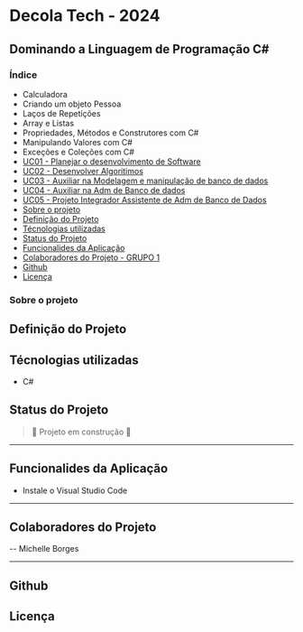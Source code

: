 # Decola Tech - 2024


## Dominando a Linguagem de Programação C#

### Índice
- Calculadora
- Criando um objeto Pessoa
- Laços de Repetições
- Array e Listas
- Propriedades, Métodos e Construtores com C#
- Manipulando Valores com C#
- Exceções e Coleções com C#
- [UC01 - Planejar o desenvolvimento de Software](https://github.com/Mikallina/Senac/tree/main/Mod%20I/UC01%20-%20Planejar%20o%20Desenvolvimento%20de%20Software)
- [UC02 - Desenvolver Algoritimos ](https://github.com/Mikallina/Senac/tree/main/Mod%20I/UC02%20-%20Desenvolver%20Algoritimos)
- [UC03 - Auxiliar na Modelagem e manipulação de banco de dados](https://github.com/Mikallina/Senac/tree/main/Mod%20I/UC03%20-%20Auxiliar%20na%20Modelagem%20e%20man%20de%20DB)
- [UC04 - Auxiliar na Adm de Banco de dados](https://github.com/Mikallina/Senac/tree/main/Mod%20I/UC04%20-%20Auxiliar%20na%20Administra%C3%A7%C3%A3o%20de%20DB)
- [UC05 - Projeto Integrador Assistente de Adm de Banco de Dados](https://github.com/Mikallina/Senac/tree/main/Mod%20I/UC05%20-Projeto%20Integrador%20Assist%20de%20Adm%20DB)
- [Sobre o projeto](#sobre-o-projeto)
- [Definição do Projeto](#definição-do-projeto)
- [Técnologias utilizadas](#técnologias-utilizadas)
- [Status do Projeto](#status-do-projeto)
- [Funcionalides da Aplicação](#funcionalides-da-aplicação)
- [Colaboradores do Projeto - GRUPO 1](#colaboradores-do-projeto---grupo-1)
- [Github](#github)
- [Licença](#licença)


### Sobre o projeto

## Definição do Projeto


## Técnologias utilizadas

- C#

## Status do Projeto

> :construction: Projeto em construção :construction:

---

## Funcionalides da Aplicação

- Instale o Visual Studio Code
---

## Colaboradores do Projeto 

-- Michelle Borges



---

## Github



## Licença




